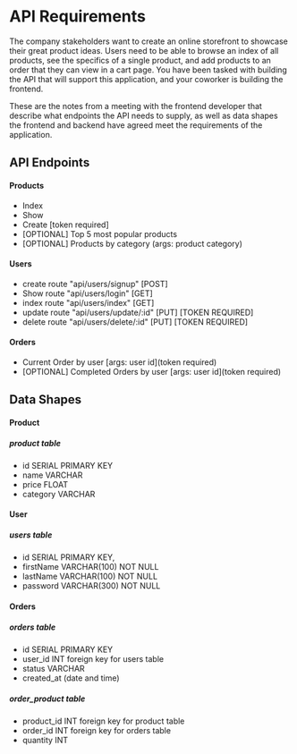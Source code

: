 # API Requirements

The company stakeholders want to create an online storefront to showcase their great product ideas. Users need to be able to browse an index of all products, see the specifics of a single product, and add products to an order that they can view in a cart page. You have been tasked with building the API that will support this application, and your coworker is building the frontend.

These are the notes from a meeting with the frontend developer that describe what endpoints the API needs to supply, as well as data shapes the frontend and backend have agreed meet the requirements of the application.

## API Endpoints

#### Products

- Index
- Show
- Create [token required]
- [OPTIONAL] Top 5 most popular products
- [OPTIONAL] Products by category (args: product category)

#### Users

- create route "api/users/signup" [POST]
- Show route "api/users/login" [GET]
- index route "api/users/index" [GET]
- update route "api/users/update/:id" [PUT] [TOKEN REQUIRED]
- delete route "api/users/delete/:id" [PUT] [TOKEN REQUIRED]

#### Orders

- Current Order by user [args: user id](token required)
- [OPTIONAL] Completed Orders by user [args: user id](token required)

## Data Shapes

#### Product

##### product table

- id SERIAL PRIMARY KEY
- name VARCHAR
- price FLOAT
- category VARCHAR

#### User

##### users table

- id SERIAL PRIMARY KEY,
- firstName VARCHAR(100) NOT NULL
- lastName VARCHAR(100) NOT NULL
- password VARCHAR(300) NOT NULL

#### Orders

##### orders table

- id SERIAL PRIMARY KEY
- user_id INT foreign key for users table
- status VARCHAR
- created_at (date and time)

##### order_product table

- product_id INT foreign key for product table
- order_id INT foreign key for orders table
- quantity INT
